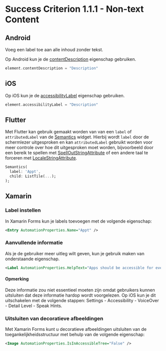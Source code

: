 # Success Criterion 1.1.1 - Non-text Content
## Android

Voeg een label toe aan alle inhoud zonder tekst.

Op Android kun je de [contentDescription](https://developer.android.com/reference/android/view/View.html#attr_android:contentDescription) eigenschap gebruiken.

```kotlin
element.contentDescription = "Description"
```
## iOS

Op iOS kun je de [accessibilityLabel](https://developer.apple.com/documentation/objectivec/nsobject/1615181-accessibilitylabel) eigenschap gebruiken.

```swift
element.accessibilityLabel = "Description"
```
## Flutter

Met Flutter kan gebruik gemaakt worden van  van een `label` of `attributedLabel`  van de [Semantics](https://api.flutter.dev/flutter/widgets/Semantics-class.html) widget. Hierbij wordt `label`  door de schermlezer uitgesproken en kan `attributedLabel` gebruikt worden voor meer controle over hoe dit uitgesproken moet worden, bijvoorbeeld door een bereik te spellen met [SpellOutStringAttribute](https://api.flutter.dev/flutter/dart-ui/SpellOutStringAttribute-class.html) of een andere taal te forceren met [LocaleStringAttribute](https://api.flutter.dev/flutter/dart-ui/LocaleStringAttribute-class.html).

```dart
Semantics(
  label: 'Appt',
  child: ListTile(...);
);
```
## Xamarin

### Label instellen

In Xamarin Forms kun je labels toevoegen met de volgende eigenschap:

```xml
<Entry AutomationProperties.Name="Appt" />
```

### Aanvullende informatie

Als je de gebruiker meer uitleg wilt geven, kun je gebruik maken van onderstaande eigenschap.

```xml
<Label AutomationProperties.HelpText="Apps should be accessible for everyone" />
```

#### Opmerking

Deze informatie zou niet essentieel moeten zijn omdat gebruikers kunnen uitsluiten dat deze informatie hardop wordt voorgelezen.
Op iOS kun je dit uitschakelen met de volgende stappen: Settings - Accessibility - VoiceOver - Detail Level - Speak Hints.

### Uitsluiten van decoratieve afbeeldingen

Met Xamarin Forms kunt u decoratieve afbeeldingen uitsluiten van de toegankelijkheidsstructuur met behulp van de volgende eigenschap:

```xml
<Image AutomationProperties.IsInAccessibleTree="False" />
```
